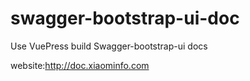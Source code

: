 # swagger-bootstrap-ui-doc
Use VuePress build Swagger-bootstrap-ui docs



website:http://doc.xiaominfo.com

